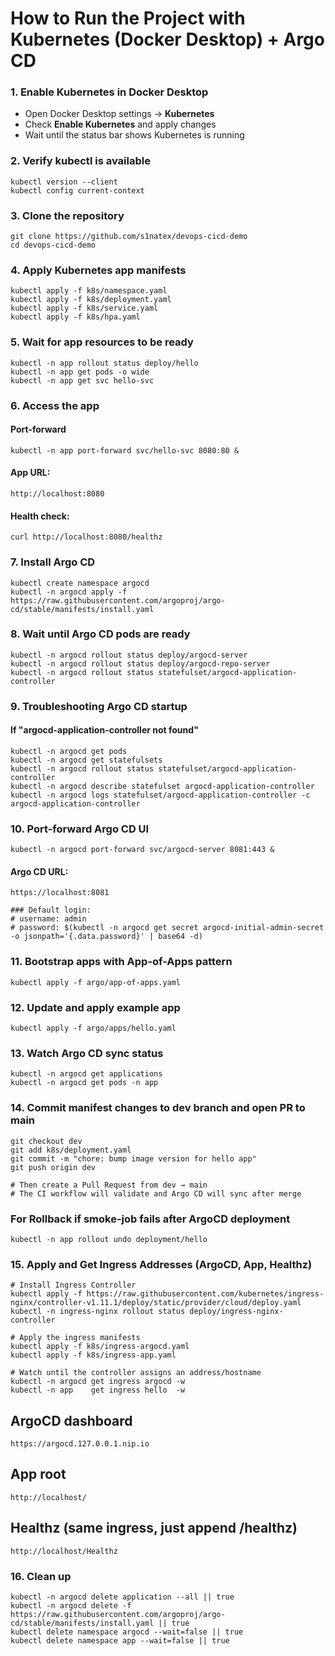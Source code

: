 # How to Run the Project with Kubernetes (Docker Desktop) + Argo CD

### 1. Enable Kubernetes in Docker Desktop
- Open Docker Desktop settings → **Kubernetes**
- Check **Enable Kubernetes** and apply changes
- Wait until the status bar shows Kubernetes is running

### 2. Verify kubectl is available
```
kubectl version --client
kubectl config current-context
```
### 3. Clone the repository
```
git clone https://github.com/s1natex/devops-cicd-demo
cd devops-cicd-demo
```
### 4. Apply Kubernetes app manifests
```
kubectl apply -f k8s/namespace.yaml
kubectl apply -f k8s/deployment.yaml
kubectl apply -f k8s/service.yaml
kubectl apply -f k8s/hpa.yaml
```
### 5. Wait for app resources to be ready
```
kubectl -n app rollout status deploy/hello
kubectl -n app get pods -o wide
kubectl -n app get svc hello-svc
```
### 6. Access the app
#### Port-forward
```
kubectl -n app port-forward svc/hello-svc 8080:80 &
```
#### App URL:
```
http://localhost:8080
```
#### Health check:
```
curl http://localhost:8080/healthz
```
### 7. Install Argo CD
```
kubectl create namespace argocd
kubectl -n argocd apply -f https://raw.githubusercontent.com/argoproj/argo-cd/stable/manifests/install.yaml
```
### 8. Wait until Argo CD pods are ready
```
kubectl -n argocd rollout status deploy/argocd-server
kubectl -n argocd rollout status deploy/argocd-repo-server
kubectl -n argocd rollout status statefulset/argocd-application-controller
```
### 9. Troubleshooting Argo CD startup
#### If "argocd-application-controller not found"
```
kubectl -n argocd get pods
kubectl -n argocd get statefulsets
kubectl -n argocd rollout status statefulset/argocd-application-controller
kubectl -n argocd describe statefulset argocd-application-controller
kubectl -n argocd logs statefulset/argocd-application-controller -c argocd-application-controller
```
### 10. Port-forward Argo CD UI
```
kubectl -n argocd port-forward svc/argocd-server 8081:443 &
```
#### Argo CD URL:
```
https://localhost:8081

### Default login:
# username: admin
# password: $(kubectl -n argocd get secret argocd-initial-admin-secret -o jsonpath='{.data.password}' | base64 -d)
```
### 11. Bootstrap apps with App-of-Apps pattern
```
kubectl apply -f argo/app-of-apps.yaml
```
### 12. Update and apply example app
```
kubectl apply -f argo/apps/hello.yaml
```
### 13. Watch Argo CD sync status
```
kubectl -n argocd get applications
kubectl -n argocd get pods -n app
```
### 14. Commit manifest changes to dev branch and open PR to main
```
git checkout dev
git add k8s/deployment.yaml
git commit -m "chore: bump image version for hello app"
git push origin dev

# Then create a Pull Request from dev → main
# The CI workflow will validate and Argo CD will sync after merge
```
### For Rollback if smoke-job fails after ArgoCD deployment
```
kubectl -n app rollout undo deployment/hello
```
### 15. Apply and Get Ingress Addresses (ArgoCD, App, Healthz)
```
# Install Ingress Controller
kubectl apply -f https://raw.githubusercontent.com/kubernetes/ingress-nginx/controller-v1.11.1/deploy/static/provider/cloud/deploy.yaml
kubectl -n ingress-nginx rollout status deploy/ingress-nginx-controller

# Apply the ingress manifests
kubectl apply -f k8s/ingress-argocd.yaml
kubectl apply -f k8s/ingress-app.yaml

# Watch until the controller assigns an address/hostname
kubectl -n argocd get ingress argocd -w
kubectl -n app    get ingress hello  -w
```
## ArgoCD dashboard
```
https://argocd.127.0.0.1.nip.io
```
## App root
```
http://localhost/
```
## Healthz (same ingress, just append /healthz)
```
http://localhost/Healthz
```
### 16. Clean up
```
kubectl -n argocd delete application --all || true
kubectl -n argocd delete -f https://raw.githubusercontent.com/argoproj/argo-cd/stable/manifests/install.yaml || true
kubectl delete namespace argocd --wait=false || true
kubectl delete namespace app --wait=false || true
```
